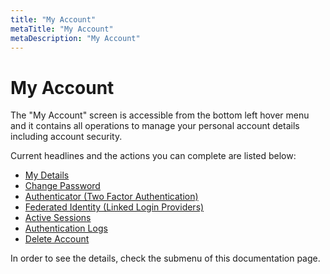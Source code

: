 ```yaml
---
title: "My Account"
metaTitle: "My Account"
metaDescription: "My Account"
---
```

# My Account

The "My Account" screen is accessible from the bottom left hover menu and it contains all operations to manage your personal account details including account security.


Current headlines and the actions you can complete are listed below:

* [My Details](./my-details)
* [Change Password](.change-password)
* [Authenticator (Two Factor Authentication)](./authenticator-two-factor-authentication)
* [Federated Identity (Linked Login Providers)](./federated-identity-linked-login-providers)
* [Active Sessions](./active-sessions)
* [Authentication Logs](./authentication-logs)
* [Delete Account](./delete-account)

In order to see the details, check the submenu of this documentation page.






